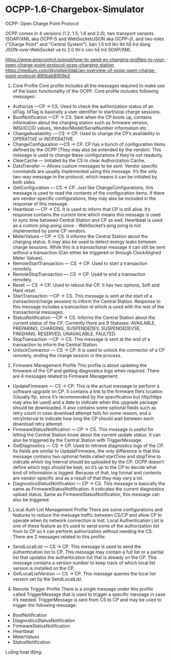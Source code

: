 # OCPP-1.6-Chargebox-Simulator
OCPP: Open Charge Point Protocol
   
OCPP comes in 4 versions (1.2, 1.5, 1.6 and 2.0), two transport variants (SOAP/XML aka OCPP-S and WebSocket/JSON aka OCPP-J), and two roles ("Charge Point" and "Central System"). bản 1.5 trở lên thì hỗ trợ dùng JSON-over-WebSocket  và từ 2.0 thì k còn hỗ trợ SOAP/XML

https://www.ampcontrol.io/post/how-to-send-ev-charging-profiles-to-your-open-charge-point-protocol-ocpp-charging-station
https://medium.com/@yigitpirildak/an-overview-of-ocpp-open-charge-point-protocol-890bab8909e2

1. Core Profile
Core profile includes all the messages required to make use of the basic functionality of the OCPP. Core profile includes following messages:

- Authorize —CP → CS. Used to check the authorization status of an idTag. IdTag is basically a user identifier to start/stop charge sessions.
- BootNotification —CP → CS. Sent when the CP boots up, contains information about the charging station such as firmware version, IMSI/ICCID values, Vendor/Model/SerialNumber information etc.
- ChangeAvailability — CS → CP. Used to change the CP’s availability to OPERATIVE or INOPERATIVE.
- ChangeConfiguration —CS → CP. CP has a bunch of configuration items defined by the OCPP (They may also be extended by the vendor). This message is used to change these configurations if they’re not readonly.
- ClearCache — Initiated by the CS to clear Authorization Cache.
- DataTransfer — Allows custom messages to be sent. Vendor specific commands are usually implemented using this message. It’s the only two-way message in the protocol, which means it can be initiated by both sides.
- GetConfiguration — CS → CP. Just like ChangeConfigurations, this message is used to read the contents of the configuration items. If there are vendor-specific configurations, they may also be included in the response of this message.
- Heartbeat — CP → CS. It is used to inform that CP is still alive. It’s response contains the current time which means this message is used to sync time between Central Station and CP as well. Heartbeat is used as a custom ping-pong since - WebSocket’s ping pong is not implemented by some CP vendors.
- MeterValues —CP → CS. It informs the Central Station about the charging status. It may also be used to detect energy leaks between charge sessions. While this is a transactional message it can still be sent without a transaction (Can either be triggered or through ClockAligned Meter Values).
- RemoteStartTransaction — CS → CP. Used to start a transaction remotely.
- RemoteStopTransaction — CS → CP. Used to end a transaction remotely.
- Reset — CS → CP. Used to reboot the CP. It has two options, Soft and Hard reset.
- StartTransaction —CP → CS. This message is sent at the start of a transaction(charge session) to inform the Central Station. Response to this message includes a transaction id which is used with the rest of the transactional messages.
- StatusNotification —CP → CS. Informs the Central Station about the current status of the CP. Currently there are 9 Statuses: AVAILABLE, PREPARING, CHARGING, SUSPENDEDEV, SUSPENDEDEVSE, FINISHING, RESERVED, UNAVAILABLE, FAULTED.
- StopTransaction —CP → CS. This message is sent at the end of a transaction to inform the Central Station.
- UnlockConnector — CS → CP. It is used to unlock the connector of a CP remotely, ending the charge session in the process.

2. Firmware Management Profile
This profile is about updating the firmware of the CP and getting diagnostics logs when required. There are 4 messages related to Firmware Management:

- UpdateFirmware — CS → CP. This is the actual message to perform a software upgrade on CP. It contains a link to the firmware file’s location (Usually ftp, since it’s recommended by the specification but http/https may also be used) and a date to indicate when this upgrade package should be downloaded. It also contains some optional fields such as retry count in case download attempt fails for some reason, and a retryInterval to indicate how long the CP should wait between each download retry attempt.
- FirmwareStatusNotification — CP → CS. This message is useful for letting the Central Station know about the current update status. It can also be triggered by the Central Station with TriggerMessage.
- GetDiagnostics — CS → CP. Used to retrieve diagnostics logs of the CP. Its fields are similar to UpdateFirmware, the only difference is that this message contains two optional fields called startTime and stopTime to indicate which log interval should be uploaded by the CP. OCPP doesn’t define which logs should be kept, so it’s up to the CP to decide what kind of information is logged. Because of that, log format and contents are vendor-specific and as a result of that they may vary a lot.
- DiagnosticsStatusNotification — CP → CS. This message is basically the same as FirmwareStatusNotification. It indicates the current diagnostics upload status. Same as FirmwareStatusNotification, this message can also be triggered.

3. Local Auth List Management Profile
There are some configurations and features to reduce the message traffic between CS/CP and allow CP to operate when its network connection is lost. Local Authentication List is one of these feature as it’s used to send some of the authorization list from to CP so it can perform authorization without needing the CS. There are 2 messages related to this profile:

- SendLocalList — CS → CP. This message is used to send the authentication list to CP. This message may contain a full list or a partial list that updates the authentication list that is already on the CP. This message contains a version number to keep track of which local list version is installed on the CP.
- GetLocalListVersion — CS → CP. This message queries the local list version set by the SendLocalList.

4. Remote Trigger Profile
There is a single message under this profile called TriggerMessage that is used to trigger a specific message in case it’s needed. TriggerMessage is sent from CS to CP and may be used to trigger the following message:

- BootNotification
- DiagnosticsStatusNotification
- FirmwareStatusNotification
- Heartbeat
- MeterValues
- StatusNotification

Luồng hoạt động: 